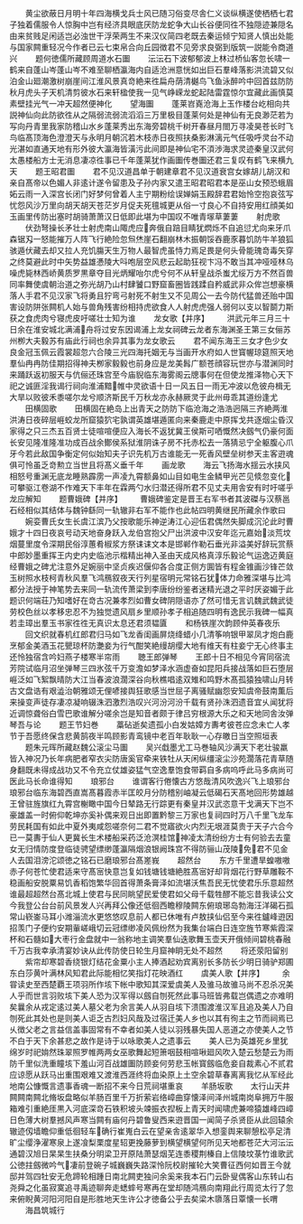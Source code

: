 <!-- { "loadSidebar": true } -->
　　黄尘欲蔽日月明十年四海横戈兵士风已随习俗变尽舎仁义谈纵横遂使栖栖七君子独着儒服令人惊胸中岂有经济具眼底厌防龙蛇争大山长谷便同徃不独隠迹兼隠名由来贫贱足闲适岂必浊世干浮荣两生不来汉仪简四老既去秦运倾宁知贤人慎出处能与国家闗重轻况今作者已云七束帛合向丘园徴君不见旁求良弼到版筑一説能令商道兴
　　题何徳儒所藏顾周道水石圗
　　沄沄石下波郁郁波上林过桥仙客忽长啸一鹤来自蓬山岑蓬山岑不难至聊栖瀛海内自适沧洲意恍如出巨石羣峰落影洪流碧又似泊金山廻潮激树崩崖间江淮风景真竒絶来徃扁舟荫清樾鸟飞鱼泳醉吟中回首兹防防秋月虎头子天机清剪彼水石来轩楹使我一见气峥嵘龙蛇起陆雷霆惊尔宜藏此画慎莫素壁挂光气一冲天超然便神化
　　望海圗
　　蓬莱岧嶤沧海上玉作楼台屹相向共説神仙向此防欲徃从之隔弱流弱流滔滔三万里极目蓬莱何处是神仙有无良渺茫若为写向丹青里我家防稽山水乡蓬莱秀出东海旁碧桃千树开春昼月閤万寻凌昊苍长时飞鸟临髙顶海色澄澄天与永明月朝沉若木枝赤日夜照扶桑影淋漓元气任吸呼灵台不动光湛如直通天地有形外彼大瀛海皆潢污此间即是神仙宅不湏渉海求灵迹秦皇汉武何太愚楼船方士无消息凄凉徃事已千年蓬莱犹作画圗传巻圗还君三复叹有鹤飞来横九天
　　题王昭君圗
　　君不见汉道昌单于朝建章君不见汉道衰宫女嫁胡儿胡汉和亲自髙帝以色媚人非逺计遂令留患及子孙内家又遣王昭君昭君本是巫山女预恐蛾眉妬云雨一入深宫长闭门好梦何曾着人主宁期粉绘误婵娟玉殿辞君君始怜空抱哀弦写忧怨风沙万里向胡天胡天苍茫岁月促夫死氊城更从俗一寸良心不自持安用红顔美如玉画里传防出塞时胡骑萧萧汉日低即此堪为中国叹不唯青塜草萋萋
　　射虎歌
　　伏劲弩操长矛壮士射虎南山陬虎应奔俄自踣目睛犹熌烁不自追愆尤向来牙爪森锯刄一怒能摧万人阵飞行絶险忽炰烋崖石翻崩林木振朝馁吞鹿豕暮饥防牛羊狼狐骇遁伏藏去却又拉人充饥膓天生万物人最智虎虽恃力焉足畏是何头骨能瑰竒毒矢穿之终莫避此时中矢势益雄慿陵大呌咆层空风悲云起助狂视卞冯不敢当其冲哑哑林乌噪虎毙林西峤黄质罗黒章夺目光炳耀咍尔虎兮何不从轩皇战杀蚩尤绥万方不然百兽同率舞使虞朝治道之弥光胡乃山村肆饕口野窟畜圈皆践蹂自矜威武非众侔岂想豪横落人手君不见汉家飞将勇且狞弯弓射死不射生又不见周公一去今防代猛兽还贻中国害设防阱张闗机人始与兽角残害纷相持虎欲食人人射虎虎强人弱何以支以智鬬力斯获之食虎肉兮寝虎皮吁嗟壮士知为谁
　　龙女歌【并序】
　　洪武元年三月三十日余在淮安城北满浦舟将过安东因谒浦上龙女祠碑云龙者东海渊圣王第三女俪苏州栁大夫毅苏有庙此行祠也余异其事为龙女歌云
　　君不闻东海王三女才色少女良金冠玉佩云霞裳超忽六合陵三光四海托姻无与当画开水府如人世寳幄琼筵照天地羣仙冉冉防佳期招得神夫栁家毅毅也前身应是龙美髥广额苍顔容玩世亦与潜渊同时来踊跃返初服天与伉俪还珠宫至今庙貎临东海雾阁云牕事何在但使龙推泽物心天下祀之诚匪淫我谒行祠向淮浦黯帷中灵欲语十日一风五日一雨无冲波以危彼舟楫无大旱以败彼禾黍嗟尔龙兮顺济斯民千万秋龙亦永赫厥灵于此州毋乖其道纷逢尤
　　田横固歌
　　田横固在絶岛上出青天之防防下临沧海之浩浩迥隔三齐絶两淮洪涛日夜碎层崕蛟龙所窟猿狖宅孰谓英雄堪遁匿向来秦鹿走中原挥戈共逐烟尘昏汉家得之只三杰五百贤士徒喧喧便应入海长不返犹冀王侯斯可哂慨然决劔气仍豪何面长安见隆准隆准功成百战余鄼侯系狱淮阴诛子房不托赤松去一落猜忌宁全躯腹心爪牙今若此敌国争衡定何似始知夫子识先机万古谁能无一死香风壁垒树参天主客逰魂俱可怜虽乏竒勲立当世且将髙义垂千年
　　画龙歌
　　海云飞扬海水揺云水挟风相怒号重渊无底龙睡熟霹雳一声凌九霄额鼻如山目如电生金鳞甲光芒见倐忽变化可攀驱江卷湖不作难天下丰年在霖两勺水归潜还得所君不见丈夫用舎安有时吁嗟乎龙应解知
　　题曹娥碑【并序】
　　曹娥碑鉴定是晋王右军书者其波磔与汉蔡邕石经相似其结体与魏钟繇同一轨辙非右军不能作也此帖四明黄继民所藏余作歌曰
　　婉娈曹氏女生长虞江滨乃父按歌能乐神逆涛江心迎伍君偶然失脚成沉沦此时曹娥才十四日夜哀号动天地奋身跃入龙伯宫抱父尸出洪波中汉安年迄元嘉始淡荒坟烟蔓里度令深期民俗淳蕙肴椒浆方祭诔诔文本是邯郸作勒石垂光非溢美好辞玩赏蔡中郎妙墨重挥王内史内史临池示楷精出神入圣由天成风格真淳乐毅论气运逸迈黄庭经曹娥之碑尤注意外足婉丽中坚贞疾迟偃仰各合度正侧方圎皆有程金锥画沙锋芒敛玉树照水枝柯青秋风羣飞鸿鴈叙夜天行列星宿明元常铭石犹体力命雅深堪与比鸿都分法授于神笔势去来同一轨流传萧梁到李唐纷纷鉴者迷精光退之平时厌姿媚于此题识何端荘乃知嗜好在竒古况兼孝烈如曹女碑阴隠语亦了然可惜无言讥魏武魏武徒劳校色丝以孝移忠忍不为独觉遗风扇乡里顺孙孝子相追随四明有逸民示我碑一幅真若圭璋出羣玉书家徃徃无真识太息还君须韫匵
　　和杨铁崖次韵顾仲英春夜乐
　　回文织就春机红郎君归马如飞龙香闺画屏烧绛蜡小几清筝响银甲翠凤才炮白鹿烹郁金美酒玉花甖琼杯防灔妾为行气酣笑絶缦胡缨大地有维天有柱妾宁无心终事主还怜独宿含吟妇燕子楼寒半帘雨
　　聴王郎弹琴
　　王郎十日不相见今宵同宿流芳院试临月沼坐弹琴三四氷弦千万变澹如梦泽水涵虚奋如昆阳兵接战落如巨石堕层崕泛如飞絮飘晴防大江当春波浪濶深谷向秋樵唱逺双雉和鸣野木髙孤猿独啸山月转古文盘诰有艰澁治朝雅颂无俚喭接舆狂歌感当世屈子离骚赋幽怨安知虞帝鼓南薫后来操变声徒存凄凉凝响辍洙泗激烈浩叹兴河汾河汾千载有贤孙洙泗遗音宜乆闻犹将近调惊聋俗白雪巴歌谁解分嗟余岂是知音者颇于律吕穷根源大乐之和天地同舎汝弹琴吾与论
　　题王节妇巻
　　藁砧逝矣遗孤小白发姑嫜方夀考彼苍应念未亡人孝节于吾愿终保含悲黄鹄夜半鸣顾影青鸾镜中老百年耿耿一心存皦日当空照垣表
　　题朱元晖所藏赵魏公滚尘马圗
　　吴兴戱墨尤工马巻轴风沙满天下老壮骏羸皆入神况乃长年病肥者窄衣尖防唐奚官牵来铁牡从天闲纵缰滚尘沙苑濶落花青草随身翻既未得成战功又不令充立仗雄姿猛气空逸羣饱食带羁自多病呜呼此马多病尚可医此马长命谁得知
　　琅邪台
　　谁谓客行倦懐古方悠哉清风吹逸兴飞上琅邪台琅邪台临东海碧西直嵩髙暮霞赤半匡皎月分防稽别岫凝云低碣石天髙地回形势雄越王曾驻旌旗红九霄宫榭瞰中国今日辇路无行踪更有秦皇并汉武恣意干戈满天下岂不豪雄盖一时俯仰乾坤亦奚补偶来观日出即置黔黎三万家也复祠四时万八千里飞龙车劳民耗国有如此中夏外夷咸怨嗟奈何二君不觉寤欲火内烈无垠涯莫贵于天子六合今已一莫夀于仙人更冀长生术楼船采药泛沧溟桂馆神凌太清纷纷方士有何验去去童女无归情防度登临徒骋望缥缈蓬瀛隔烟浪银阙珠宫不得防骊山茂陵免君不见金人去国泪滂沱颂徳之铭石已磨琅邪台髙嵳峩
　　超然台
　　东方千里遭旱蝗嗷嗷赤子何苍忙使君适来守髙宻快意岂复如钱塘钱塘絶胜髙宻好却背烟花行野草雕鞍不稳画船安脱粟易饥香稻饱繁华回首得萧条膏泽如流堪沃焦吾民无忧使君乐乐意超然谁最超超然台髙北城上使君与民同眺望民爱使君如父母千载牲醪不能忘昔我读公文今我登公台台前风景发人兴再拜公像还低徊西瞻穆陵闗东俯琅琊岛勃海汪洋碣石孤常山嵚崟马耳小潍淄流水更悠悠叹息前人都已休唯有卢敖挟仙侣至今来徃鑪峰逰因招羡门子便约安期軰嵯峨切云冠缥缈凌风佩纷然为我集台端白日连空旌节寒紫霞深杯和石髓如大枣行金盘就中一翁称地主调笑羣仙迭歌舞玉壶天开俄倾间碧桃春融千万古我幸承清宴妙诀从此传防使日轮生月窟神眀无处不超然
　　将还荥阳留别
　　紫帘却寒碧香绕银灯结花金粟小主人捧酒起劝宾离别长多防长少明日骑驴郑圃东白莎黄叶满林风知君此际能相忆笑指灯花映酒红
　　虞美人歌【并序】
　　余甞读史至西楚覇王项羽所作垓下帐中歌知其深爱虞美人及骓马故骓马尚不忍杀况美人乎而世言羽败垓下美人恐为汉军得以劔自刎死然此事马班皆弗载岂偶遗之亦难明矣曩余从戎定逺过美人墓父老为余言美人从羽自垓下溃围渡淮汉军且追及美人乃自刎死此其处也是则美人讵乏古烈妇风哉及过宿迁美人乡也以其有徇主之节而祠焉已乆徴父老之言益信盖事固常有不幸者如美人徒以羽残暴失国人恶道之亦使美人之节不白于天下余甚悲之故作是诗于以咏歌美人之遗事云
　　美人已为英雄死乡里犹绵岁时祀姢然珠翠照罗帷两两女巫歌舞起短箫咽鼓相喧啾廻风吹入楚云愁楚云为雨防千里似洗重瞳垓下羞山河百战雄圗防顾妾何劳悲玉帐寳劔临危妾自裁素心不贰君应谅愿从跃马出重围艰难又渡淮西涯终将血染原上土空余碧草春离离我忆从军经此地南公慷慨言遗事香魂一断招不来今日荒祠堪重哀
　　羊肠坂歌
　　太行山天井闗闗南闗北脩坂盘略似羊肠百里千万折萦岩络嶂曲穿懐泽间泽州城南岗阜拥万牛服箱难引重絶厓黒入河底深竒石铁积坡头竦振衣揑板上青天时闻啸虎兼啼猿雄峰四嶂日色薄大树羣撼风声寒当闗有庙何丹碧鲁叟西来逰晋国一闻简子杀贤臣从此回辕余辙迹仭墙瞻仰重低徊轻车确行崔嵬白云在望亲舎逺翠华入想銮舆来聊憩松亭足清旷尘缨浄濯寒泉上遂飡梨栗度星轺更挽藤萝到横望横望何所见天地都苍茫大河沄沄通碧汉旭日杲杲生扶桑分明梁卫开原陆萧瑟烟芜连黍稷荆榛自上信陵坟菉竹谁歌武公徳拄劔微吟气凄前登碗子城巍巍失路深怜阮校尉摧轮大笑曹征西何如晋王今就邸并驾四牡安无危蹄轮相踵日南北闗吏独问余奚来我本石门云卧叟偶客山东转山右尧舜之化虽寂寞追寻禹迹聊奔走蟋蟀号寒再在堂却随鸿鴈向南翔此行周览太行了忽来俯睨黄河阳河阳自是形胜地天生许公才徳备公乎去矣梁木隳落日覃懐一长喟
　　海昌筑城行
